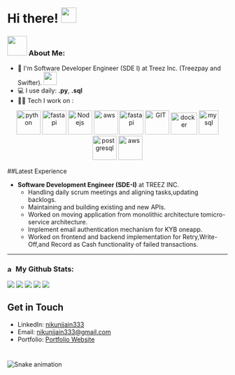 # Hi there! <img src="https://github.com/TheDudeThatCode/TheDudeThatCode/blob/master/Assets/Hi.gif" width="35" />

<p align="center">

### <img src="https://github.com/TheDudeThatCode/TheDudeThatCode/blob/master/Assets/Developer.gif" width="45" /> About Me:

- 🏦 I'm Software Developer Engineer (SDE I) at Treez Inc. (Treezpay and Swifter).
  <img src="https://media.giphy.com/media/WUlplcMpOCEmTGBtBW/giphy.gif" width="30">
- 💻 I use daily: **.py**, **.sql**
- 🧑‍💻 Tech I work on :

<p align="center">
      <img src="https://www.vectorlogo.zone/logos/python/python-icon.svg" alt="python" width="55" height="55"/>
      <img src="https://cdn.worldvectorlogo.com/logos/fastapi-1.svg" alt="fastapi" width="55" height="55"/>
      <img src="https://www.vectorlogo.zone/logos/nodejs/nodejs-icon.svg" alt="Nodejs" width="55" height="55"/>
      <img src="https://www.vectorlogo.zone/logos/typescriptlang/typescriptlang-icon.svg" alt="aws" width="55" height="55"/>
      <img src="https://www.vectorlogo.zone/logos/reactjs/reactjs-icon.svg" alt="fastapi" width="55" height="55"/>
      <img src="https://www.vectorlogo.zone/logos/github/github-tile.svg" alt="GIT" width="55" height="55"/>
      <img src="https://www.vectorlogo.zone/logos/docker/docker-official.svg" alt="docker" width="60" height="50"/>
      <img src="https://www.vectorlogo.zone/logos/mysql/mysql-icon.svg" alt="mysql" width="45" height="55"/>
      <img src="https://www.vectorlogo.zone/logos/postgresql/postgresql-icon.svg" alt="postgresql" width="55" height="55"/>
      <img src="https://www.vectorlogo.zone/logos/amazon_aws/amazon_aws-icon.svg" alt="aws" width="55" height="55"/>
</p>

##Latest Experience

- **Software Development Engineer (SDE-I)** at TREEZ INC.
  - Handling daily scrum meetings and aligning tasks,updating backlogs.
  - Maintaining and building existing and new APIs.
  - Worked on moving application from monolithic architecture tomicro-service architecture.
  - Implement email authentication mechanism for KYB oneapp.
  - Worked on frontend and backend implementation for Retry,Write-Off,and Record as Cash functionality of failed transactions.


---

### <img src='https://media1.giphy.com/media/du3J3cXyzhj75IOgvA/giphy.gif?cid=ecf05e47x2g034i9pzwtzzsd3xgg2w9nr94t4tflbbgo3008&rid=giphy.gif' alt="aws" width="15" height="15" /> My Github Stats:


![](https://github-profile-summary-cards.vercel.app/api/cards/profile-details?username=nikunjjain333&theme=default)
![](http://github-profile-summary-cards.vercel.app/api/cards/repos-per-language?username=nikunjjain333&theme=default)
![](http://github-profile-summary-cards.vercel.app/api/cards/most-commit-language?username=nikunjjain333&theme=default&exclude=java)
![](http://github-profile-summary-cards.vercel.app/api/cards/stats?username=nikunjjain333&theme=default)
![](http://github-profile-summary-cards.vercel.app/api/cards/productive-time?username=nikunjjain333&theme=default&utcOffset=8)

## Get in Touch

- LinkedIn: [nikunjjain333](https://github.com/nikunjjain333)
- Email: nikunjjain333@gmail.com
- Portfolio: [Portfolio Website](link-to-portfolio)

###

<br clear="both">

<img src="https://raw.githubusercontent.com/nikunjjain333/nikunjjain333/output/snake.svg" alt="Snake animation" />

###
